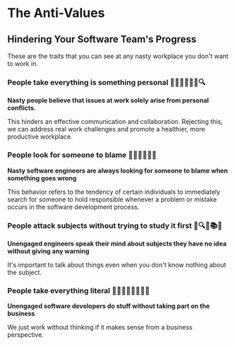 # The Anti-Values

## Hindering Your Software Team's Progress

These are the traits that you can see at any nasty workplace you don't want to work in. 

### People take everything is something personal 🙅‍♂️🙅‍♀️💔👥🔍
**Nasty people believe that issues at work solely arise from personal conflicts.** 

This hinders an effective communication and collaboration. Rejecting this, we can address real work challenges
and promote a healthier, more productive workplace.

### People look for someone to blame 🔎🙅‍♂️🙅‍♀️🎯
**Nasty software engineers are always looking for someone to blame when something goes wrong**

This behavior refers to the tendency of certain individuals to immediately search for someone to hold 
responsible whenever a problem or mistake occurs in the software development process.

### People attack subjects without trying to study it first 🧐🔍🚫📚🎯
**Unengaged engineers speak their mind about subjects they have no idea without giving any warning**

It's important to talk about things even when you don't know nothing about the subject.

### People take everything literal 🤷‍♂️💬🔤🙅‍♂️🙅‍♀️
**Unengaged software developers do stuff without taking part on the business**

We just work without thinking if it makes sense from a business perspective.
